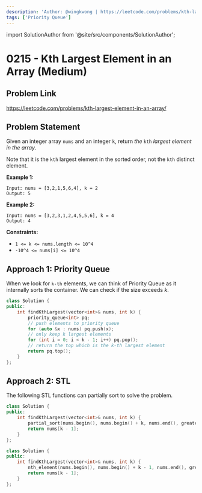 ```yaml
---
description: 'Author: @wingkwong | https://leetcode.com/problems/kth-largest-element-in-an-array/'
tags: ['Priority Queue']
---
```


import SolutionAuthor from '@site/src/components/SolutionAuthor';

# 0215 - Kth Largest Element in an Array (Medium)

## Problem Link

https://leetcode.com/problems/kth-largest-element-in-an-array/

## Problem Statement

Given an integer array `nums` and an integer `k`, return _the_ `kth` _largest element in the array_.

Note that it is the `kth` largest element in the sorted order, not the `kth` distinct element.

**Example 1:**

```
Input: nums = [3,2,1,5,6,4], k = 2
Output: 5
```

**Example 2:**

```
Input: nums = [3,2,3,1,2,4,5,5,6], k = 4
Output: 4
```

**Constraints:**

* `1 <= k <= nums.length <= 10^4`
* `-10^4 <= nums[i] <= 10^4`

## Approach 1: Priority Queue

When we look for `k-th` elements, we can think of Priority Queue as it internally sorts the container. We can check if the size exceeds $k$. 

<SolutionAuthor name="@wingkwong"/>

```cpp
class Solution {
public:
    int findKthLargest(vector<int>& nums, int k) {
        priority_queue<int> pq;
        // push elements to priority queue
        for (auto &x : nums) pq.push(x);
        // only keep k largest elements
        for (int i = 0; i < k - 1; i++) pq.pop();
        // return the top which is the k-th largest element
        return pq.top();
    }
};
```

## Approach 2: STL

The following STL functions can partially sort to solve the problem.

<SolutionAuthor name="@wingkwong"/>

```cpp
class Solution {
public:
    int findKthLargest(vector<int>& nums, int k) {
        partial_sort(nums.begin(), nums.begin() + k, nums.end(), greater<int>());
        return nums[k - 1];
    }
};
```

<SolutionAuthor name="@wingkwong"/>

```cpp
class Solution {
public:
    int findKthLargest(vector<int>& nums, int k) {
        nth_element(nums.begin(), nums.begin() + k - 1, nums.end(), greater<int>());
        return nums[k - 1];
    }
};
```